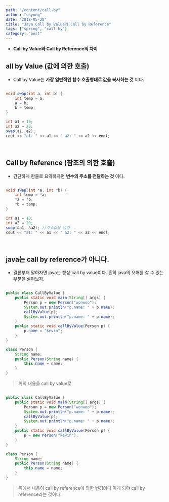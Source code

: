 ```yaml
---
path: "/content/call-by"
author: "snyung"
date: "2018-05-28"
title: "Java Call by Value와 Call by Reference"
tags: ["spring", "call by"]
category: "post"
---
```


* **Call by Value와 Call by Reference의 차이**

## **all by Value (값에 의한 호출)**

- Call by Value는 **가장 일반적인 함수 호출형태로 값을 복사하는 것** 이다.

```java

void swap(int a, int b) { 
    int temp = a;
    a = b;
    b = temp;
}

int a1 = 10; 
int a2 = 20;
swap(a1, a2); 
cout << "a1: " << a1 << " a2: " << a2 << endl;

```

<br/>

## **Call by Reference (참조의 의한 호출)**

- 간단하게 한줄로 요약하자면 **변수의 주소를 전달하는 것** 이다.

```java

void swap(int *a, int *b) { 
    int temp = *a;
    *a = *b;
    *b = temp;
} 

int a1 = 10; 
int a2 = 20;
swap(&a1, &a2); //주소값을 넘김
cout << "a1: " << a1 << " a2: " << a2 << endl;

```

<br/>

## java는 call by reference가 아니다.

- 결론부터 말하자면 java는 항상 call by value이다. 흔히 java의 오해를 살 수 있는 부분을 살펴보자.

```java

public class CallByValue { 
    public static void main(String[] args) {
        Person p = new Person("wonwoo");
        System.out.println("p.name: " + p.name);
        callByValue(p);
        System.out.println("p.name: " + p.name);
    } 
    public static void callByValue(Person p) {
        p.name = "kevin";
    }
} 

class Person {
    String name; 
    public Person(String name) { 
        this.name = name;
    }
}

```

> 위의 내용을 call by value로

```java

public class CallByValue { 
    public static void main(String[] args) {
        Person p = new Person("wonwoo");
        System.out.println("p.name: " + p.name);
        callByValue(p);
        System.out.println("p.name: " + p.name);
    }
    public static void callByValue(Person p) {
        p = new Person("kevin");
    }
} 

class Person {
    String name; 
    public Person(String name) { 
        this.name = name;
    }
}

```

> 위에서 내용이 call by reference에 의한 변경이다 이게 되야 call by reference라는 것이다.